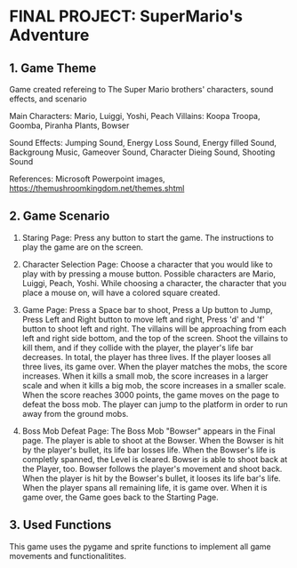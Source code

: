 # FINAL PROJECT: SuperMario's Adventure

## 1. Game Theme
Game created refereing to The Super Mario brothers' characters, sound effects, and scenario

Main Characters: Mario, Luiggi, Yoshi, Peach
Villains: Koopa Troopa, Goomba, Piranha Plants, Bowser

Sound Effects: Jumping Sound, Energy Loss Sound, Energy filled Sound, Backgroung Music, Gameover Sound, Character Dieing Sound, Shooting Sound

References: Microsoft Powerpoint images, https://themushroomkingdom.net/themes.shtml

## 2. Game Scenario
1) Staring Page: Press any button to start the game. The instructions to play the game are on the screen.

2) Character Selection Page: Choose a character that you would like to play with by pressing a mouse button. Possible characters are Mario, Luiggi, Peach, Yoshi. While choosing a character, the character that you place a mouse on, will have a colored square created.

3) Game Page: Press a Space bar to shoot, Press a Up button to Jump, Press Left and Right button to move left and right, Press 'd' and 'f' button to shoot left and right. The villains will be approaching from each left and right side bottom, and the top of the screen. Shoot the villains to kill them, and if they collide with the player, the player's life bar decreases. In total, the player has three lives. If the player looses all three lives, its game over. When the player matches the mobs, the score increases. When it kills a small mob, the score increases in a larger scale and when it kills a big mob, the score increases in a smaller scale. When the score reaches 3000 points, the game moves on the page to defeat the boss mob. The player can jump to the platform in order to run away from the ground mobs.

4) Boss Mob Defeat Page: The Boss Mob "Bowser" appears in the Final page. The player is able to shoot at the Bowser. When the Bowser is hit by the player's bullet, its life bar losses life. When the Bowser's life is completly spanned, the Level is cleared. Bowser is able to shoot back at the Player, too. Bowser follows the player's movement and shoot back. When the player is hit by the Bowser's bullet, it looses its life bar's life. When the player spans all remaining life, it is game over. 
When it is game over, the Game goes back to the Starting Page.

## 3. Used Functions
This game uses the pygame and sprite functions to implement all game movements and functionalitites. 